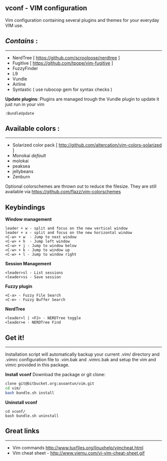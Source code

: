 
vconf - VIM configuration
---------------------------------
Vim configuration containing several plugins and themes for your everyday VIM use.

*Contains* :
--------------------
_____________________________________________________
-  NerdTree  [ https://github.com/scrooloose/nerdtree ]
-  Fugitive  [ https://github.com/tpope/vim-fugitive ]
- FuzzyFinder
- L9
- Vundle
- Airline
- Syntastic ( use rubocop gem for syntax checks )

**Update plugins**:
Plugins are managed trough the Vundle plugin to update it just run in your vim
```
:BundleUpdate
```

Available colors :
--------------------
_______________________________________________________
- Solarized color pack [ http://github.com/altercation/vim-colors-solarized ]
- Monokai _default_
- molokai
- peaksea
- jellybeans
- Zenburn


Optional colorschemes are thrown out to reduce the filesize. They are still available via
https://github.com/flazz/vim-colorschemes


Keybindings
----------------------
**Window management**
```
leader + w - split and focus on the new vertical window
leader + x - split and focus on the new horizontal window
<C-w> + w  - Jump to next window
<C-w> + h  - Jump left window
<C-w> + j - Jump to window below
<C-w> + k - Jump to window up
<C-w> + l - Jump to window right
```

**Session Management**
```
<leader>sl - List sessions
<leader>ss - Save session
```

**Fuzzy plugin**
```
<C-a> - Fuzzy File Search
<C-e> - Fuzzy Buffer Search
```

**NerdTree**
```
<leader>l | <F2> - NERDTree toggle
<leader>e - NERDTree Find
```
Get it!
--------------------
______________________________

Installation script will automatically backup your current .vim/ directory and .vimrc configuration file to .vim.bak and
.vimrc.bak and setup the vim and vimrc provided in this package.

**Install vconf**
Download the package or git clone:
```bash
clone git@bitbucket.org:asoantun/vim.git
cd vim/
bash bundle.sh install
```

**Uninstall vconf**
```
cd vconf/
bash bundle.sh uninstall
```


Great links
------------------------
__________________________________________
- Vim commands http://www.tuxfiles.org/linuxhelp/vimcheat.html
- Vim cheat sheet - http://www.viemu.com/vi-vim-cheat-sheet.gif
